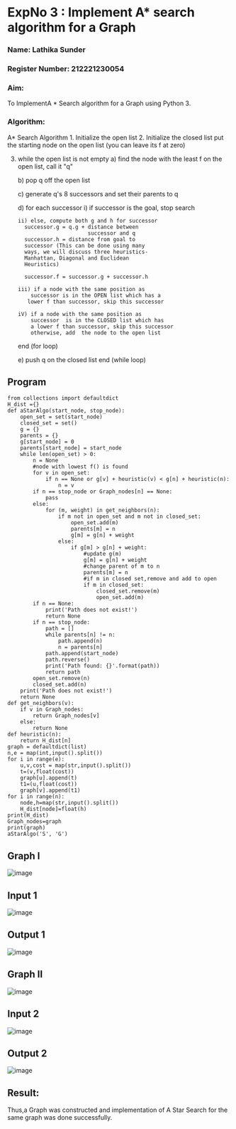 <h1>ExpNo 3 : Implement A* search algorithm for a Graph</h1> 
<h3>Name: Lathika Sunder</h3>
<h3>Register Number: 212221230054</h3>
<H3>Aim:</H3>
<p>To ImplementA * Search algorithm for a Graph using Python 3.</p>
<H3>Algorithm:</H3>
A* Search Algorithm
1.  Initialize the open list
2.  Initialize the closed list
    put the starting node on the open 
    list (you can leave its f at zero)

3.  while the open list is not empty
    a) find the node with the least f on 
       the open list, call it "q"

    b) pop q off the open list
  
    c) generate q's 8 successors and set their 
       parents to q
   
    d) for each successor
        i) if successor is the goal, stop search
        
        ii) else, compute both g and h for successor
          successor.g = q.g + distance between 
                              successor and q
          successor.h = distance from goal to 
          successor (This can be done using many 
          ways, we will discuss three heuristics- 
          Manhattan, Diagonal and Euclidean 
          Heuristics)
          
          successor.f = successor.g + successor.h

        iii) if a node with the same position as 
            successor is in the OPEN list which has a 
           lower f than successor, skip this successor

        iV) if a node with the same position as 
            successor  is in the CLOSED list which has
            a lower f than successor, skip this successor
            otherwise, add  the node to the open list
     end (for loop)
  
    e) push q on the closed list
    end (while loop)
    
<h2>Program</h2>

```
from collections import defaultdict
H_dist ={}
def aStarAlgo(start_node, stop_node):
    open_set = set(start_node)
    closed_set = set()
    g = {}              
    parents = {}         
    g[start_node] = 0
    parents[start_node] = start_node
    while len(open_set) > 0:
        n = None
        #node with lowest f() is found
        for v in open_set:
            if n == None or g[v] + heuristic(v) < g[n] + heuristic(n):
                n = v
        if n == stop_node or Graph_nodes[n] == None:
            pass
        else:
            for (m, weight) in get_neighbors(n):
                if m not in open_set and m not in closed_set:
                    open_set.add(m)
                    parents[m] = n
                    g[m] = g[n] + weight
                else:
                    if g[m] > g[n] + weight:
                        #update g(m)
                        g[m] = g[n] + weight
                        #change parent of m to n
                        parents[m] = n
                        #if m in closed set,remove and add to open
                        if m in closed_set:
                            closed_set.remove(m)
                            open_set.add(m)
        if n == None:
            print('Path does not exist!')
            return None
        if n == stop_node:
            path = []
            while parents[n] != n:
                path.append(n)
                n = parents[n]
            path.append(start_node)
            path.reverse()
            print('Path found: {}'.format(path))
            return path
        open_set.remove(n)
        closed_set.add(n)
    print('Path does not exist!')
    return None
def get_neighbors(v):
    if v in Graph_nodes:
        return Graph_nodes[v]
    else:
        return None
def heuristic(n):
    return H_dist[n]
graph = defaultdict(list)
n,e = map(int,input().split())
for i in range(e):
    u,v,cost = map(str,input().split())
    t=(v,float(cost))
    graph[u].append(t)
    t1=(u,float(cost))
    graph[v].append(t1)
for i in range(n):
    node,h=map(str,input().split())
    H_dist[node]=float(h)
print(H_dist)
Graph_nodes=graph
print(graph)
aStarAlgo('S', 'G')

```
<h2> Graph I</h2>


![image](https://github.com/SaiDarshan2003/19AI405FUNDAMENTALSOFARTIFICIALINTELLIGENCE/assets/94692595/230b39db-f351-4abe-a4ad-cc1be52b3d09)


<h2>Input 1</h2>

![image](https://github.com/SaiDarshan2003/19AI405FUNDAMENTALSOFARTIFICIALINTELLIGENCE/assets/94692595/75add39b-e468-4acd-85c8-c8ac1db466ee)



<h2>Output 1</h2>

![image](https://github.com/SaiDarshan2003/19AI405FUNDAMENTALSOFARTIFICIALINTELLIGENCE/assets/94692595/ef4d5017-34d6-4c94-b59d-ea74c79b8250)


<h2>Graph II</h2>

![image](https://github.com/SaiDarshan2003/19AI405FUNDAMENTALSOFARTIFICIALINTELLIGENCE/assets/94692595/844d075c-1863-4018-b342-01c1135eb844)


<h2>Input 2</h2>

![image](https://github.com/SaiDarshan2003/19AI405FUNDAMENTALSOFARTIFICIALINTELLIGENCE/assets/94692595/a53e2ddb-ee13-4f58-9853-9c217f6e5402)


<h2>Output 2 </h2>

![image](https://github.com/SaiDarshan2003/19AI405FUNDAMENTALSOFARTIFICIALINTELLIGENCE/assets/94692595/7fc3cbdc-ed1c-459a-8195-6b3cb055b89a)


<h2>Result:</h2>
Thus,a Graph was constructed and implementation of A Star Search for the same graph was done successfully.
